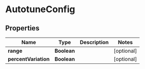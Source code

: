 

# AutotuneConfig


## Properties

| Name | Type | Description | Notes |
|------------ | ------------- | ------------- | -------------|
|**range** | **Boolean** |  |  [optional] |
|**percentVariation** | **Boolean** |  |  [optional] |



